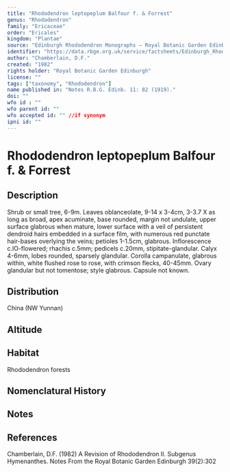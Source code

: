 ```yaml
---
title: "Rhododendron leptopeplum Balfour f. & Forrest"
genus: "Rhododendron"
family: "Ericaceae"
order: "Ericales"
kingdom: "Plantae"
source: "Edinburgh Rhododendron Monographs – Royal Botanic Garden Edinburgh"
identifier: "https://data.rbge.org.uk/service/factsheets/Edinburgh_Rhododendron_Monographs.xhtml"
author: "Chamberlain, D.F."
created: "1982"
rights holder: "Royal Botanic Garden Edinburgh"
license: ""
tags: ["taxonomy", "Rhododendron"]
name published in: "Notes R.B.G. Edinb. 11: 82 (1919)."
doi: ""
wfo id : ""
wfo parent id: ""
wfo accepted id: "" //if synonym                      
ipni id: ""
---
```


                       

# Rhododendron leptopeplum Balfour f. & Forrest

## Description
Shrub or small tree, 6-9m. Leaves oblanceolate, 9-14 x 3-4cm, 3-3.7 X as long as broad, apex acuminate, base rounded, margin not undulate, upper surface glabrous when mature, lower surface with a veil of persistent dendroid hairs embedded in a surface film, with numerous red punctate hair-bases overlying the veins; petioles 1-1.5cm, glabrous. Inflorescence c.lO-flowered; rhachis c.5mm; pedicels c.20mm, stipitate-glandular. Calyx 4-6mm, lobes rounded, sparsely glandular. Corolla campanulate, glabrous within, white flushed rose to rose, with crimson flecks, 40-45mm. Ovary glandular but not tomentose; style glabrous. Capsule not known.

## Distribution
China (NW Yunnan)

## Altitude


## Habitat
Rhododendron forests

## Nomenclatural History

                       
## Notes


## References

Chamberlain, D.F. (1982) A Revision of Rhododendron II. Subgenus Hymenanthes. Notes From the Royal Botanic Garden Edinburgh 39(2):302
